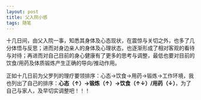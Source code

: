 ```yaml
---
layout: post
title: 父入院小感
tags: 随笔
---
```


十几日间，由父入院一事，知悉其身体及心态现状，在震惊与关切之外，也多了几分体悟与反思；进而对身边亲人的身体及心理状态，也逐渐形成了相对客观的看待与对待；再进而对自己目前的身心健康有了更多的思考与调整，最低也要对目前的饮食/用药及体质锻炼产生正确的导向/推动作用。

正如十几日前为父罗列的理疗要领排序：心态→饮食→用药→锻炼→工作环境，我也列出了自己的排序：**心态（↑）→锻炼（↑）→饮食（↑↓）/用药（↓）**，为了自己与家人，及早切实调整吧！！！